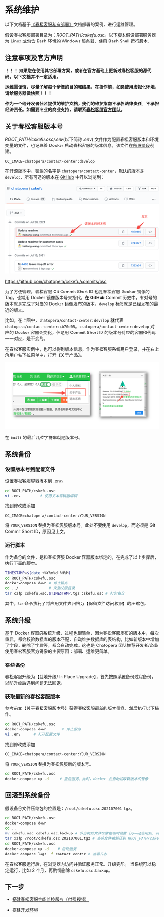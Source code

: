 # 系统维护

以下文档基于[《春松客服私有部署》](https://docs.chatopera.com/products/cskefu/deploy.html)文档部署的案例，进行运维管理。

假设春松客服部署目录为：_ROOT_PATH/cskefu.osc_。以下脚本假设部署服务器为 Linux 或包含 Bash 环境的 Windows 服务器，使用 Bash Shell 运行脚本。

## 注意事项及官方声明

**！！！ 如果您在使用其它部署方案，或者在官方基础上更新过春松客服的源代码，以下文档并不一定适用。**

**运维需谨慎，尽量了解每个步骤的目的和结果，在操作前，如果使用虚拟化环境，请给服务器做快照！！！**

**作为一个给开发者社区提供的维护文档，我们的维护指南不承担法律责任，不承担经济责任。如需要专业的商业支持，请联系[春松客服官方团队](https://www.chatopera.com/mail.html)。**

## 关于春松客服版本号

_ROOT_PATH/cskefu.osc/.env_(以下简称 _.env_) 文件作为配置春松客服版本和环境变量的文件，也记录着 Docker 启动春松客服的版本信息，该文件在[部署阶段](/products/cskefu/deploy.html)创建。

```文本
CC_IMAGE=chatopera/contact-center:develop
```

在开源版本中，镜像的名字是 `chatopera/contact-center`，默认的版本是 `develop`，所有可选的版本在 [GitHub](https://github.com/chatopera/cskefu/commits/osc) 中可以浏览到：

<p align="center">
<img width="600" src="../../../images/products/cskefu/screenshot-20210720-135039.png" alt="" />
</p>

<https://github.com/chatopera/cskefu/commits/osc>

为了方便管理，春松客服 Git Commit Short ID 也是春松客服 Docker 镜像的 Tag，也常用 Docker 镜像版本号来指代。**在 GitHub** Commit 历史中，有对号的版本就是完成了对应的 Docker 镜像发布的版本，`develop` 标签就是已经发布的最近的版本。

比如，在上图中，`chatopera/contact-center:develop` 就代表 `chatopera/contact-center:4b70d05`。`chatopera/contact-center:develop` 对应的 Docker 容器会变化，但是用 Commit Short ID 的版本号对应的容器和代码一一对应，是不变的。

在春松客服实例中，也可以得到版本信息。作为春松客服系统用户登录，并在右上角用户名下拉菜单中，打开【关于产品】。

<p align="center">
<img width="600" src="../../../images/products/cskefu/screenshot-20210720-135924.png" alt="" />
</p>

在 `build` 的最后几位字符串就是版本号。

## 系统备份

### 设置版本号到配置文件

设置春松客服容器版本到 .env。

```Bash
cd ROOT_PATH/cskefu.osc
vi .env         # 使用文本编辑器编辑
```

找到修改或添加

```文本
CC_IMAGE=chatopera/contact-center:YOUR_VERSION
```

将 `YOUR_VERSION` 替换为春松客服版本号，此处不要使用 `develop`，而必须是 Git Commit Short ID，原因见上文。

### 运行脚本

作为备份的文件，是和春松客服 Docker 容器版本绑定的，在完成了以上步骤后，执行下面的脚本。

```Bash
TIMESTAMP=$(date +%Y%m%d_%H%M)
cd ROOT_PATH/cskefu.osc
docker-compose down # 停止服务
cd ../              # 来到父级目录
tar czfp cskefu.osc.$TIMESTAMP.tgz cskefu.osc # 打包备份
```

其中，tar 命令执行了将应用文件夹归档为【保留文件访问权限】的压缩包。

## 系统升级

基于 Docker 容器的系统升级，过程也很简单，因为春松客服发布的版本中，每次重启，都会校验数据库的版本匹配，自动维护数据库的表结构，比如新版本中增加了字段、删除了字段等，都会自动完成。这也是 Chatopera 团队推荐开发者/企业使用春松客服官方镜像的主要原因：部署、运维更简单。

### 系统备份

春松客服升级为【就地升级/ In Place Upgrade】，首先按照系统备份过程备份，以防升级后遇到问题无法回退。

### 获取最新的春松客服版本

参考前文【关于春松客服版本号】获得春松客服最新的版本信息，然后执行以下操作。

```Bash
cd ROOT_PATH/cskefu.osc
docker-compose down       # 停止服务
vi .env      # 打开配置文件
```

找到修改或添加

```文本
CC_IMAGE=chatopera/contact-center:YOUR_VERSION
```

将 `YOUR_VERSION` 替换为春松客服新的版本号。

```Bash
cd ROOT_PATH/cskefu.osc
docker-compose up -d     # 重启服务，此时，docker 会自动拉取新版本的镜像
```

## 回滚到系统备份

假设备份文件压缩包的位置是：`/root/cskefu.osc.202107001.tgz`。

```Bash
cd ROOT_PATH/cskefu.osc
docker-compose down
cd ..
mv cskefu.osc cskefu.osc.backup # 将当前的文件存放在临时位置（万一还会用到，只是以防有可能用到）
tar xzfp /root/cskefu.osc.202107001.tgz # 备份文件被解压到 ROOT_PATH/cskefu.osc
cd ROOT_PATH/cskefu.osc
docker-compose up -d    # 启动服务
docker-compose logs -f contact-center # 查看日志
```

在春松客服运行后，在浏览器内访问并验证服务正常。升级完毕。
当系统可以稳定运行，比如 2 个月，再酌情删除 `cskefu.osc.backup`。

## 下一步

- [搭建春松客服性能监控服务（付费视频）](https://ke.qq.com/webcourse/index.html#cid=464050&term_id=100555327&taid=4785516986176690&type=1024&vid=5285890796447482734)

- [搭建开发环境](/products/cskefu/osc/engineering.html)
